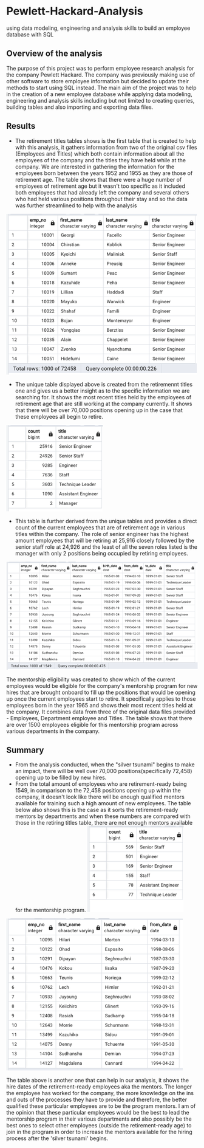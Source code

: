 # Pewlett-Hackard-Analysis
using data modeling, engineering and analysis skills to build an employee database with SQL 

## Overview of the analysis 
The purpose of this project was to perform employee research analysis for the company Pewlett Hackard. The company was previously making use of other software to store employee information but decided to update their methods to start using SQL instead. The main aim of the project was to help in the creation of a new employee database while applying data modeling, engineering and analysis skills including but not limited to creating queries, building tables and also importing and exporting data files.

## Results

- The retirement titles tables shows is the first table that is created to help with this analysis, it gathers information from two of the original csv files (Employees and Titles) which both contain information about all the employees of the company and the titles they have held while at the company. We are interested in gathering the information for the employees born between the years 1952 and 1955 as they are those of retirement age. The table shows that there were a huge number of employees of retirement age but it wasn't too specific as it included both employees that had already left the company and several others who had held various positions throughout their stay and so the data was further streamlined to help with the analysis

![Unique Titles Table](https://github.com/SNwokolo/Pewlett-Hackard-Analysis/blob/445a2be4579e407160f5bd2a91fcab1155577219/Data/Unique%20titles.png)

- The unique table displayed above is created from the retiremennt titles one and gives us a better insight as to the specific information we are searching for. It shows the most recent titles held by the employees of retirement age that are still working at the company currently. It shows that there will be over 70,000 positions opening up in the case that these employees all begin to retire.

![Retiring Tiles Table](https://github.com/SNwokolo/Pewlett-Hackard-Analysis/blob/445a2be4579e407160f5bd2a91fcab1155577219/Data/Retiring%20titles.png)

- This table is further derived from the unique tables and provides a direct count of the current employees that are of retirement age in various titles within the company. The role of senior engineer has the highest amount employees that will be retiring at 25,916 closely followed by the senior staff role at 24,926 and the least of all the seven roles listed is the manager with only 2 positions being occupied by retiring employees.

![Mentorship Eligibility Table](https://github.com/SNwokolo/Pewlett-Hackard-Analysis/blob/445a2be4579e407160f5bd2a91fcab1155577219/Data/Mentorship%20eligibility.png)

The mentorship eligibility was created to show which of the current employees would be eligible for the company's mentorship program for new hires that are brought onboard to fill up the positions that would be opening up once the current employees start to retire. It specifically applies to those employees born in the year 1965 and shows their most recent titles held at the company. It combines data from three of the original data files provided - Employees, Department employee and Titles. The table shows that there are over 1500 employees eligible for this mentorship program across various departments in the company.

## Summary
- From the analysis conducted, when the "silver tsunami" begins to make an impact, there will be well over 70,000 positions(specifically 72,458) opening up to be filled by new hires.
- From the total amount of employees who are retirement-ready being 1549, in comparison to the 72,458 positions opening up within the company, it doesn't look like there will be enough qualified mentors available for training such a high amount of new employees. The table below also shows this is the case as it sorts the retirement-ready mentors by departments and when these numbers are compared with those in the retiring titles table, there are not enough mentors available for the mentorship program. 
![Mentorship titles Table](https://github.com/SNwokolo/Pewlett-Hackard-Analysis/blob/7e079801b7dd6e4b0d6d2304f5716706c2443cab/Data/ment%20titles.png)

![Mentor Dates](https://github.com/SNwokolo/Pewlett-Hackard-Analysis/blob/7e8c5c9f482a0b36a78ba30292c788ca84ebffcd/Data/ment_dates.png)

The table above is another one that can help in our analysis, it shows the hire dates of the retirement-ready employees aka the mentors. The longer the employee has worked for the company, the more knowledge on the ins and outs of the processes they have to provide and therefore, the better qualified these particular employees are to be the program mentors. I am of the opinion that these particular employees would be the best to lead the mentorship program in their various departments and also possibly be the best ones to select other employees (outside the retirement-ready age) to join in the program in order to increase the mentors available for the hiring process after the 'silver tsunami' begins.
